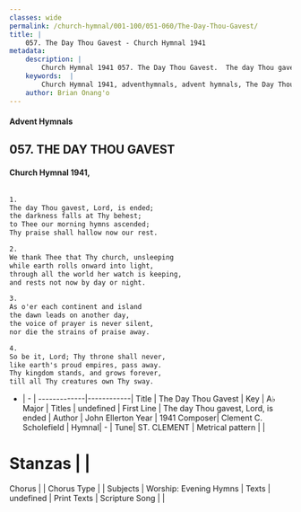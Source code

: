 ```yaml
---
classes: wide
permalink: /church-hymnal/001-100/051-060/The-Day-Thou-Gavest/
title: |
    057. The Day Thou Gavest - Church Hymnal 1941
metadata:
    description: |
        Church Hymnal 1941 057. The Day Thou Gavest.  The day Thou gavest, Lord, is ended; the darkness falls at Thy behest; to Thee our morning hymns ascended; Thy praise shall hallow now our rest.  
    keywords:  |
        Church Hymnal 1941, adventhymnals, advent hymnals, The Day Thou Gavest, The day Thou gavest, Lord, is ended. 
    author: Brian Onang'o
---
```


#### Advent Hymnals
## 057. THE DAY THOU GAVEST
####  Church Hymnal 1941,

```txt

1.
The day Thou gavest, Lord, is ended;
the darkness falls at Thy behest;
to Thee our morning hymns ascended;
Thy praise shall hallow now our rest.

2.
We thank Thee that Thy church, unsleeping
while earth rolls onward into light,
through all the world her watch is keeping,
and rests not now by day or night.

3.
As o'er each continent and island
the dawn leads on another day,
the voice of prayer is never silent,
nor die the strains of praise away.

4.
So be it, Lord; Thy throne shall never,
like earth's proud empires, pass away.
Thy kingdom stands, and grows forever,
till all Thy creatures own Thy sway.


```

- |   -  |
-------------|------------|
Title | The Day Thou Gavest |
Key | A♭ Major |
Titles | undefined |
First Line | The day Thou gavest, Lord, is ended |
Author | John Ellerton
Year | 1941
Composer| Clement C. Scholefield |
Hymnal|  - |
Tune| ST. CLEMENT |
Metrical pattern | |
# Stanzas |  |
Chorus |  |
Chorus Type |  |
Subjects | Worship: Evening Hymns |
Texts | undefined |
Print Texts | 
Scripture Song |  |
    
